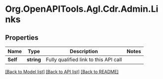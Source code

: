 # Org.OpenAPITools.Agl.Cdr.Admin.Links

## Properties

Name | Type | Description | Notes
------------ | ------------- | ------------- | -------------
**Self** | **string** | Fully qualified link to this API call | 

[[Back to Model list]](../README.md#documentation-for-models) [[Back to API list]](../README.md#documentation-for-api-endpoints) [[Back to README]](../README.md)


